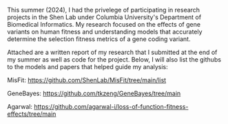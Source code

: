 This summer (2024), I had the privelege of participating in research projects in the Shen Lab under Columbia University's Department of Biomedical Informatics. My research focused on the effects of gene variants on human fitness and understanding models that accurately determine the selection fitness metrics of a gene coding variant.

Attached are a written report of my research that I submitted at the end of my summer as well as code for the project. Below, I will also list the githubs to the models and papers that helped guide my analysis:


MisFit: https://github.com/ShenLab/MisFit/tree/main/list

GeneBayes: https://github.com/tkzeng/GeneBayes/tree/main

Agarwal: https://github.com/agarwal-i/loss-of-function-fitness-effects/tree/main
